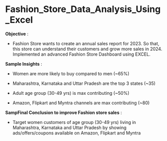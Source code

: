 # Fashion_Store_Data_Analysis_Using_Excel
**Objective** :<br>
- Fashion Store wants to create an annual sales report for 2023. So that, this store can understand their customers and grow more sales in 2024. Implemented an advanced Fashion Store Dashboard using EXCEL.<br>

**Sample Insights** :<br>
- Women are more likely to buy compared to men (~65%)<br>

- Maharashtra, Karnataka and Uttar Pradesh are the top 3 states (~35)<br>

- Adult age group (30-49 yrs) is max contributing (~50%)<br>

- Amazon, Flipkart and Myntra channels are max contributing (~80)<br>

**SampFinal Conclusion to improve Fashion store sales** :<br>
- Target women customers of age group (30-49 yrs) living in Maharashtra, Karnataka and Uttar Pradesh by showing ads/offers/coupons available on Amazon, Flipkart and Myntra
